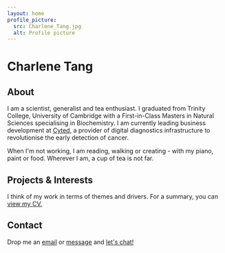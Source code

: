 ```yaml
---
layout: home
profile_picture:
  src: Charlene_Tang.jpg
  alt: Profile picture
---
```

# Charlene Tang
## About

I am a scientist, generalist and tea enthusiast. I graduated from Trinity College, University of Cambridge with a First-in-Class Masters in Natural Sciences specialising in Biochemistry. I am currently leading business development at [Cyted](cyted.ai), a provider of digital diagnostics infrastructure to revolutionise the early detection of cancer.

When I'm not working, I am reading, walking or creating - with my piano, paint or food. Wherever I am, a cup of tea is not far.

## Projects & Interests
I think of my work in terms of themes and drivers. For a summary, you can [view my CV.](CV_Charlene_Tang_2020-12.pdf)

## Contact
Drop me an [email](emailto:charleneostang@yahoo.com) or [message](http://linkedin.com/in/charleneostang) and [let's chat!](https://calendly.com/charleneostang/30min)
